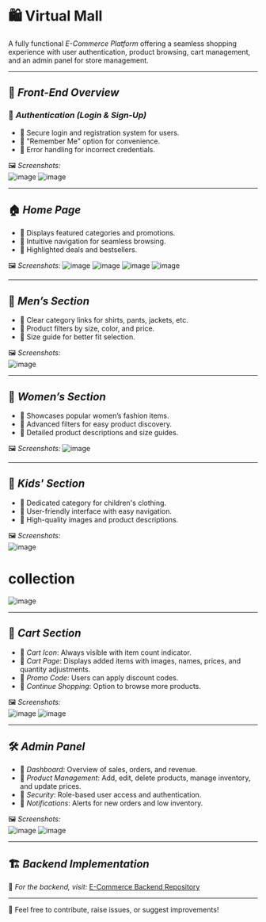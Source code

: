 # 🛍 Virtual Mall  

A fully functional *E-Commerce Platform* offering a seamless shopping experience with user authentication, product browsing, cart management, and an admin panel for store management.  

---

## 🎨 *Front-End Overview*  

### 🔑 *Authentication (Login & Sign-Up)*  
- 📌 Secure login and registration system for users.  
- 📌 "Remember Me" option for convenience.  
- 📌 Error handling for incorrect credentials.  

🖼 *Screenshots:*  
![image](https://github.com/user-attachments/assets/45b3b64b-68cf-4f55-b84b-6fb138b55947)
![image](https://github.com/user-attachments/assets/ec4a287a-974e-48e4-8b48-7709af3c680b)

---

## 🏠 *Home Page*  
- 📌 Displays featured categories and promotions.  
- 📌 Intuitive navigation for seamless browsing.  
- 📌 Highlighted deals and bestsellers.  

🖼 *Screenshots:* 
![image](https://github.com/user-attachments/assets/e8bed49d-93cb-4e3b-9402-bba4b95c267c)
![image](https://github.com/user-attachments/assets/f9fc71f0-e9b0-4319-b28b-a3a1eeb198dd)
![image](https://github.com/user-attachments/assets/37285fb1-6eee-4164-9c76-0c3b91374eb7)
![image](https://github.com/user-attachments/assets/4d10f6cb-c889-4f57-b974-2071c98e42fa)

---

## 👕 *Men’s Section*  
- 📌 Clear category links for shirts, pants, jackets, etc.  
- 📌 Product filters by size, color, and price.  
- 📌 Size guide for better fit selection.  

🖼 *Screenshots:*  
![image](https://github.com/user-attachments/assets/4e7c35ea-8531-4e6f-b267-c7e790d8fe1c)

---

## 👗 *Women’s Section*  
- 📌 Showcases popular women’s fashion items.  
- 📌 Advanced filters for easy product discovery.  
- 📌 Detailed product descriptions and size guides.  

🖼 *Screenshots:* 
![image](https://github.com/user-attachments/assets/9b9fb5ac-a902-483a-8b39-1ff3c7d60334)

---

## 🧒 *Kids' Section*  
- 📌 Dedicated category for children's clothing.  
- 📌 User-friendly interface with easy navigation.  
- 📌 High-quality images and product descriptions.  

🖼 *Screenshots:*  
![image](https://github.com/user-attachments/assets/befe7e82-2556-4c6c-adab-51aaa38faec9)


# collection
![image](https://github.com/user-attachments/assets/8256ac53-f0ea-4934-b07f-60d2a8df33be)

---

## 🛒 *Cart Section*  
- 📌 *Cart Icon*: Always visible with item count indicator.  
- 📌 *Cart Page*: Displays added items with images, names, prices, and quantity adjustments.  
- 📌 *Promo Code*: Users can apply discount codes.  
- 📌 *Continue Shopping*: Option to browse more products.  

🖼 *Screenshots:*  
![image](https://github.com/user-attachments/assets/f6cb6f4e-2124-4c77-8390-7f54bbd1b16f)
![image](https://github.com/user-attachments/assets/22ddc4a5-2b75-43be-9a06-dda6cc78d9cd)

---

## 🛠 *Admin Panel*  
- 📌 *Dashboard*: Overview of sales, orders, and revenue.  
- 📌 *Product Management*: Add, edit, delete products, manage inventory, and update prices.  
- 📌 *Security*: Role-based user access and authentication.  
- 📌 *Notifications*: Alerts for new orders and low inventory.  

🖼 *Screenshots:*  
![image](https://github.com/user-attachments/assets/8a99cd03-8de1-493c-8e2e-2fd7cb04d2bb)
![image](https://github.com/user-attachments/assets/50fbe851-84ba-4fe5-9b26-158d252d8eff)

---

## 🏗 *Backend Implementation*  
🔗 *For the backend, visit:* [E-Commerce Backend Repository](https://github.com/MitBeladiya001/E-commerce)  

---

📩 Feel free to contribute, raise issues, or suggest improvements! 
